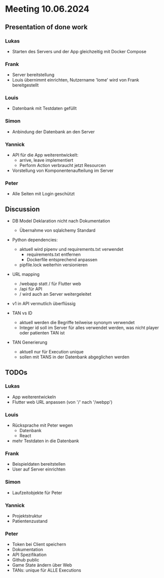# Meeting 10.06.2024

## Presentation of done work

### Lukas
 - Starten des Servers und der App gleichzeitig mit Docker Compose

### Frank
 - Server bereitstellung
 - Louis übernimmt einrichten, Nutzername 'lome' wird von Frank bereitgestellt

### Louis
 - Datenbank mit Testdaten gefüllt

### Simon
 - Anbindung der Datenbank an den Server

### Yannick
 - API für die App weiterentwickelt:
   - arrive, leave implementiert
   - Perform Action verbraucht jetzt Resourcen
 - Vorstellung von Komponentenaufteilung im Server

### Peter
- Alle Seiten mit Login geschützt




## Discussion

- DB Model Deklaration nicht nach Dokumentation
  - Übernahme von sqlalchemy Standard
  
- Python dependencies:
    - aktuell wird pipenv und requirements.txt verwendet
      - requirements.txt entfernen
      - Dockerfile entsprechend anpassen
    - pipfile.lock weiterhin versionieren

- URL mapping
    - /webapp statt / für Flutter web
    - /api für API
    - / wird auch an Server weitergeleitet

- v1 in API vermutlich überflüssig

- TAN vs ID
  - aktuell werden die Begriffe teilweise synonym verwendet
  - Integer id soll im Server für alles verwendet werden, was nicht player oder patienten TAN ist

- TAN Generierung
  - aktuell nur für Execution unique
  - sollen mit TANS in der Datenbank abgeglichen werden


## TODOs

### Lukas
 - App weiterentwickeln
 - Flutter web URL anpassen (von '/' nach '/webpp')

### Louis
 - Rücksprache mit Peter wegen
   - Datenbank
   - React
 - mehr Testdaten in die Datenbank


### Frank
 - Beispieldaten bereitstellen
 - User auf Server einrichten

### Simon
 - Laufzeitobjekte für Peter

### Yannick
 - Projektstruktur
 - Patientenzustand

### Peter
- Token bei Client speichern
- Dokumentation
- API Spezifikation
- Github public
- Game State ändern über Web
- TANs: unique für ALLE Executions

